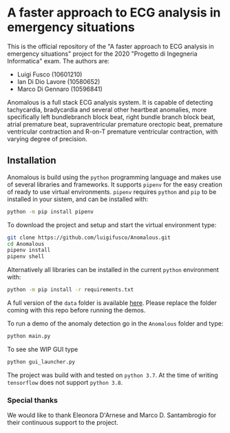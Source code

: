 # A faster approach to ECG analysis in emergency situations
This is the official repository of the "A faster approach to ECG analysis in emergency situations" project for the 2020
"Progetto di Ingegneria Informatica" exam. The authors are:
- Luigi Fusco (10601210)
- Ian Di Dio Lavore (10580652)
- Marco Di Gennaro (10596841)

Anomalous is a full stack ECG analysis system. It is capable of detecting tachycardia,
bradycardia and several other heartbeat anomalies, more specifically left bundlebranch
block beat, right bundle branch block beat, atrial premature beat, supraventricular
premature orectopic beat, premature ventricular contraction and R-on-T premature
ventricular contraction, with varying degree of precision.

## Installation
Anomalous is build using the `python` programming language and makes use of several
libraries and frameworks. It supports `pipenv` for the easy creation of ready to use
virtual environments. `pipenv` requires `python` and `pip` to be installed in your sistem,
and can be installed with:
```bash
python -m pip install pipenv
```

To download the project and setup and start the virtual environment type:
```bash
git clone https://github.com/luigifusco/Anomalous.git
cd Anomalous
pipenv install
pipenv shell
```

Alternatively all libraries can be installed in the current `python` environment with:
```bash
python -m pip install -r requirements.txt
```

A full version of the `data` folder is available [here](https://polimi365-my.sharepoint.com/:f:/g/personal/10601210_polimi_it/Emj2B52XqjRGhQeFKiAx9EgBn-obS18bqhYUAccYyfPw6A?e=zmia3C). Please replace the folder coming with this repo before running the demos.

To run a demo of the anomaly detection go in the `Anomalous` folder and type:
```bash
python main.py
```

To see she WIP GUI type
```bash
python gui_launcher.py
```

The project was build with and tested on `python 3.7`. At the time of writing
`tensorflow` does not support `python 3.8`.

### Special thanks
We would like to thank Eleonora D'Arnese and Marco D. Santambrogio for their continuous
support to the project.
